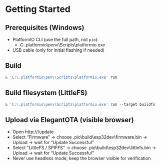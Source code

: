 # Getting Started

## Prerequisites (Windows)

- PlatformIO CLI (use the full path, not `pio`):
  - C:\.platformio\penv\Scripts\platformio.exe
- USB cable (only for initial flashing if needed)

## Build

```powershell
& 'C:\.platformio\penv\Scripts\platformio.exe' run
```

## Build filesystem (LittleFS)

```powershell
& 'C:\.platformio\penv\Scripts\platformio.exe' run --target buildfs
```

## Upload via ElegantOTA (visible browser)

- Open http://<device-ip>/update
- Select “Firmware” → choose .pio\build\esp32dev\firmware.bin → Upload → wait for “Update Successful”
- Select “LittleFS / SPIFFS” → choose .pio\build\esp32dev\littlefs.bin → Upload → wait for “Update Successful”
- Never use headless mode; keep the browser visible for verification
